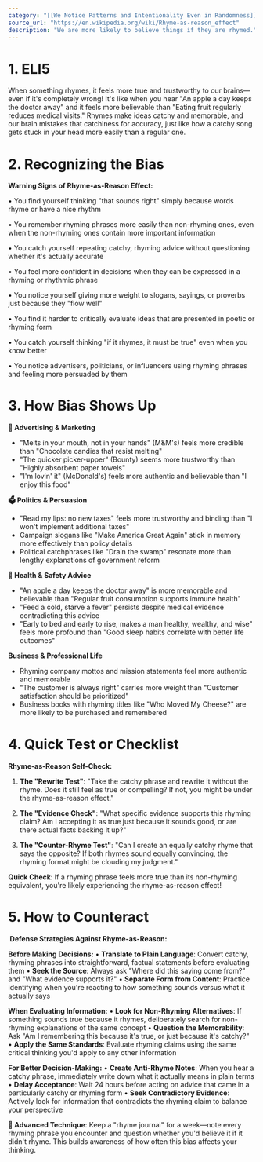 ```yaml
---
category: "[[We Notice Patterns and Intentionality Even in Randomness]]"
source_url: "https://en.wikipedia.org/wiki/Rhyme-as-reason_effect"
description: "We are more likely to believe things if they are rhymed."
---
```


# 1. ELI5

When something rhymes, it feels more true and trustworthy to our brains—even if it's completely wrong! It's like when you hear "An apple a day keeps the doctor away" and it feels more believable than "Eating fruit regularly reduces medical visits." Rhymes make ideas catchy and memorable, and our brain mistakes that catchiness for accuracy, just like how a catchy song gets stuck in your head more easily than a regular one.

# 2. Recognizing the Bias

**Warning Signs of Rhyme-as-Reason Effect:**

• You find yourself thinking "that sounds right" simply because words rhyme or have a nice rhythm

• You remember rhyming phrases more easily than non-rhyming ones, even when the non-rhyming ones contain more important information

• You catch yourself repeating catchy, rhyming advice without questioning whether it's actually accurate

• You feel more confident in decisions when they can be expressed in a rhyming or rhythmic phrase

• You notice yourself giving more weight to slogans, sayings, or proverbs just because they "flow well"

• You find it harder to critically evaluate ideas that are presented in poetic or rhyming form

• You catch yourself thinking "if it rhymes, it must be true" even when you know better

• You notice advertisers, politicians, or influencers using rhyming phrases and feeling more persuaded by them

# 3. How Bias Shows Up

**📢 Advertising & Marketing**
- "Melts in your mouth, not in your hands" (M&M's) feels more credible than "Chocolate candies that resist melting"
- "The quicker picker-upper" (Bounty) seems more trustworthy than "Highly absorbent paper towels"
- "I'm lovin' it" (McDonald's) feels more authentic and believable than "I enjoy this food"

**🗳️ Politics & Persuasion**
- "Read my lips: no new taxes" feels more trustworthy and binding than "I won't implement additional taxes"
- Campaign slogans like "Make America Great Again" stick in memory more effectively than policy details
- Political catchphrases like "Drain the swamp" resonate more than lengthy explanations of government reform

**🏥 Health & Safety Advice**
- "An apple a day keeps the doctor away" is more memorable and believable than "Regular fruit consumption supports immune health"
- "Feed a cold, starve a fever" persists despite medical evidence contradicting this advice
- "Early to bed and early to rise, makes a man healthy, wealthy, and wise" feels more profound than "Good sleep habits correlate with better life outcomes"

**Business & Professional Life**
- Rhyming company mottos and mission statements feel more authentic and memorable
- "The customer is always right" carries more weight than "Customer satisfaction should be prioritized"
- Business books with rhyming titles like "Who Moved My Cheese?" are more likely to be purchased and remembered

# 4. Quick Test or Checklist

**Rhyme-as-Reason Self-Check:**

1. **The "Rewrite Test"**: "Take the catchy phrase and rewrite it without the rhyme. Does it still feel as true or compelling? If not, you might be under the rhyme-as-reason effect."

2. **The "Evidence Check"**: "What specific evidence supports this rhyming claim? Am I accepting it as true just because it sounds good, or are there actual facts backing it up?"

3. **The "Counter-Rhyme Test"**: "Can I create an equally catchy rhyme that says the opposite? If both rhymes sound equally convincing, the rhyming format might be clouding my judgment."

**Quick Check**: If a rhyming phrase feels more true than its non-rhyming equivalent, you're likely experiencing the rhyme-as-reason effect!

# 5. How to Counteract

**️ Defense Strategies Against Rhyme-as-Reason:**

**Before Making Decisions:**
• **Translate to Plain Language**: Convert catchy, rhyming phrases into straightforward, factual statements before evaluating them
• **Seek the Source**: Always ask "Where did this saying come from?" and "What evidence supports it?"
• **Separate Form from Content**: Practice identifying when you're reacting to how something sounds versus what it actually says

**When Evaluating Information:**
• **Look for Non-Rhyming Alternatives**: If something sounds true because it rhymes, deliberately search for non-rhyming explanations of the same concept
• **Question the Memorability**: Ask "Am I remembering this because it's true, or just because it's catchy?"
• **Apply the Same Standards**: Evaluate rhyming claims using the same critical thinking you'd apply to any other information

**For Better Decision-Making:**
• **Create Anti-Rhyme Notes**: When you hear a catchy phrase, immediately write down what it actually means in plain terms
• **Delay Acceptance**: Wait 24 hours before acting on advice that came in a particularly catchy or rhyming form
• **Seek Contradictory Evidence**: Actively look for information that contradicts the rhyming claim to balance your perspective

**🔑 Advanced Technique**: Keep a "rhyme journal" for a week—note every rhyming phrase you encounter and question whether you'd believe it if it didn't rhyme. This builds awareness of how often this bias affects your thinking.

